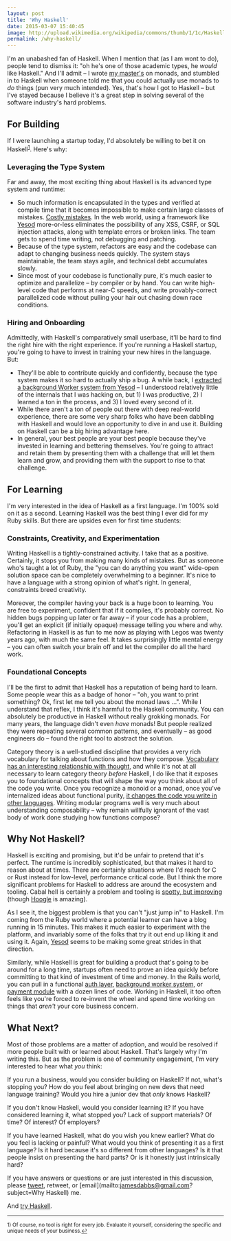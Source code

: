 ```yaml
---
layout: post
title: 'Why Haskell'
date: 2015-03-07 15:40:45
image: http://upload.wikimedia.org/wikipedia/commons/thumb/1/1c/Haskell-Logo.svg/2000px-Haskell-Logo.svg.png
permalink: /why-haskell/
---
```


I'm an unabashed fan of Haskell. When I mention that (as I am wont to do), people tend to dismiss it: "oh he's one of those academic types, he _would_ like Haskell." And I'll admit – I wrote [my master's](http://dml.cz/bitstream/handle/10338.dmlcz/141613/CommentatMathUnivCarolRetro_52-2011-3_9.pdf) on monads, and stumbled in to Haskell when someone told me that you could actually use monads to _do_ things (pun very much intended). Yes, that's how I got to Haskell – but I've stayed because I believe it's a great step in solving several of the software industry's hard problems.

<!--more-->

## For Building

If I were launching a startup today, I'd absolutely be willing to bet it on Haskell<sup><a href="#fn1" id="ref1">1</a></sup>. Here's why:

### Leveraging the Type System

Far and away, the most exciting thing about Haskell is its advanced type system and runtime:

* So much information is encapsulated in the types and verified at compile time that it becomes impossible to make certain large classes of mistakes. [Costly mistakes](http://www.infoq.com/presentations/Null-References-The-Billion-Dollar-Mistake-Tony-Hoare). In the web world, using a framework like [Yesod](http://www.yesodweb.com/page/about) more-or-less eliminates the possibility of any XSS, CSRF, or SQL injection attacks, along with template errors or broken links. The team gets to spend time writing, not debugging and patching.
* Because of the type system, refactors are easy and the codebase can adapt to changing business needs quickly. The system stays maintainable, the team stays agile, and technical debt accumulates slowly.
* Since most of your codebase is functionally pure, it's much easier to optimize and parallelize – by compiler or by hand. You can write high-level code that performs at near-C speeds, and write provably-correct parallelized code without pulling your hair out chasing down race conditions.

### Hiring and Onboarding

Admittedly, with Haskell's comparatively small userbase, it'll be hard to find the right hire with the right experience. If you're running a Haskell startup, you're going to have to invest in training your new hires in the language. But:

* They'll be able to contribute quickly and confidently, because the type system makes it so hard to actually ship a bug. A while back, I [extracted a background Worker system from Yesod](/resquing-yesod/) – I understood relatively little of the internals that I was hacking on, but 1) I was productive, 2) I learned a ton in the process, and 3) I loved every second of it.
* While there aren't a ton of people out there with deep real-world experience, there are some very sharp folks who have been dabbling with Haskell and would love an opportunity to dive in and use it. Building on Haskell can be a big hiring advantage here.
* In general, your best people are your best people because they've invested in learning and bettering themselves. You're going to attract and retain them by presenting them with a challenge that will let them learn and grow, and providing them with the support to rise to that challenge.

## For Learning

I'm very interested in the idea of Haskell as a first language. I'm 100% sold on it as a second. Learning Haskell was the best thing I ever did for my Ruby skills. But there are upsides even for first time students:

### Constraints, Creativity, and Experimentation

Writing Haskell is a tightly-constrained activity. I take that as a positive. Certainly, it stops you from making many kinds of mistakes. But as someone who's taught a lot of Ruby, the "you can do anything you want" wide-open solution space can be completely overwhelming to a beginner. It's nice to have a language with a strong opinion of what's right. In general, constraints breed creativity.

Moreover, the compiler having your back is a huge boon to learning. You are free to experiment, confident that if it compiles, it's probably correct. No hidden bugs popping up later or far away – if your code has a problem, you'll get an explicit (if initially opaque) message telling you where and why. Refactoring in Haskell is as fun to me now as playing with Legos was twenty years ago, with much the same feel. It takes surprisingly little mental energy – you can often switch your brain off and let the compiler do all the hard work.

### Foundational Concepts

I'll be the first to admit that Haskell has a reputation of being hard to learn. Some people wear this as a badge of honor – "oh, you want to print something? Ok, first let me tell you about the monad laws …". While I understand that reflex, I think it's harmful to the Haskell community. You can absolutely be productive in Haskell without really grokking monads. For many years, the language didn't even _have_ monads! But people realized they were repeating several common patterns, and eventually – as good engineers do – found the right tool to abstract the solution.

Category theory is a well-studied discipline that provides a very rich vocabulary for talking about functions and how they compose. [Vocabulary has an interesting relationship with thought](http://www.radiolab.org/story/91725-words/), and while it's not at all necessary to learn category theory _before_ Haskell, I do like that it exposes you to foundational concepts that will shape the way you think about all of the code you write. Once you recognize a monoid or a monad, once you've internalized ideas about functional purity, [it changes the code you write in other languages](http://awardwinningfjords.com/2015/03/03/my-weird-ruby.html). Writing modular programs well is very much about understanding composability – why remain willfully ignorant of the vast body of work done studying how functions compose?

## Why Not Haskell?

Haskell is exciting and promising, but it'd be unfair to pretend that it's perfect. The runtime is incredibly sophisticated, but that makes it hard to reason about at times. There are certainly situations where I'd reach for C or Rust instead for low-level, performance critical code. But I think the more significant problems for Haskell to address are around the ecosystem and tooling. Cabal hell is certainly a problem and tooling is [spotty, but improving](http://www.yesodweb.com/blog/2014/11/case-for-curation) (though [Hoogle](https://www.haskell.org/hoogle/?hoogle=%28a+-%3E+b%29+-%3E+%5ba%5d+-%3E+%5bb%5d) is amazing).

As I see it, the biggest problem is that you can't "just jump in" to Haskell. I'm coming from the Ruby world where a potential learner can have a blog running in 15 minutes. This makes it much easier to experiment with the platform, and invariably some of the folks that try it out end up liking it and using it. Again, [Yesod](http://www.yesodweb.com/) seems to be making some great strides in that direction.

Similarly, while Haskell is great for building a product that's going to be around for a long time, startups often need to prove an idea quickly before committing to that kind of investment of time and money. In the Rails world, you can pull in a functional [auth layer](https://github.com/plataformatec/devise), [background worker system](http://sidekiq.org), or [payment module](https://github.com/peterkeen/payola) with a dozen lines of code. Working in Haskell, it too often feels like you're forced to re-invent the wheel and spend time working on things that _aren't_ your core business concern.

## What Next?

Most of those problems are a matter of adoption, and would be resolved if more people built with or learned about Haskell. That's largely why I'm writing this. But as the problem is one of community engagement, I'm very interested to hear what _you_ think:

If you run a business, would you consider building on Haskell? If not, what's stopping you? How do you feel about bringing on new devs that need language training? Would you hire a junior dev that _only_ knows Haskell?

If you don't know Haskell, would you consider learning it? If you have considered learning it, what stopped you? Lack of support materials? Of time? Of interest? Of employers?

If you have learned Haskell, what do you wish you knew earlier? What do you feel is lacking or painful? What would you think of presenting it as a first language? Is it hard because it's so different from other languages? Is it that people insist on presenting the hard parts? Or is it honestly just intrinsically hard?

If you have answers or questions or are just interested in this discussion, please [tweet](https://twitter.com/jamesdabbs), retweet, or [email](mailto:jamesdabbs@gmail.com?subject=Why Haskell) me.

And [try Haskell](https://www.haskell.org/).

---

<sup id="fn1">1) Of course, no tool is right for every job. Evaluate it yourself, considering the specific and unique needs of your business.<a href="#ref1">↩</a></sup>
